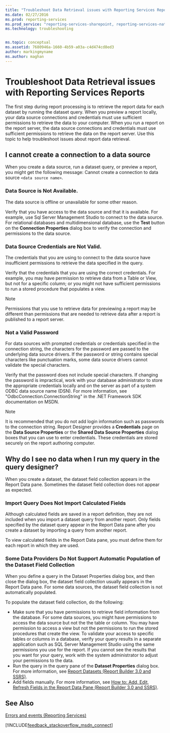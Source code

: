 ```yaml
---
title: "Troubleshoot Data Retrieval issues with Reporting Services Reports | Microsoft Docs"
ms.date: 02/27/2016
ms.prod: reporting-services
ms.prod_service: "reporting-services-sharepoint, reporting-services-native"
ms.technology: troubleshooting


ms.topic: conceptual
ms.assetid: 7680946a-1660-4b59-a03a-c4d474cd8ed3
author: markingmyname
ms.author: maghan
---
```

# Troubleshoot Data Retrieval issues with Reporting Services Reports
The first step during report processing is to retrieve the report data for each dataset by running the dataset query. When you preview a report locally, your data source connections and credentials must use sufficient permissions to retrieve the data to your computer. When you run a report on the report server, the data source connections and credentials must use sufficient permissions to retrieve the data on the report server. Use this topic to help troubleshoot issues about report data retrieval.   
  
## I cannot create a connection to a data source  
When you create a data source, run a dataset query, or preview a report, you might get the following message: Cannot create a connection to data source `<data source name>`.   
    
### Data Source is Not Available.  
The data source is offline or unavailable for some other reason.   
  
Verify that you have access to the data source and that it is available. For example, use Sql Server Management Studio to connect to the data source. For relational databases and multidimensional database, use the **Test** button on the **Connection Properties** dialog box to verify the connection and permissions to the data source.   
  
### Data Source Credentials are Not Valid.  
The credentials that you are using to connect to the data source have insufficient permissions to retrieve the data specified in the query.  
  
Verify that the credentials that you are using the correct credentials. For example, you may have permission to retrieve data from a Table or View, but not for a specific column; or you might not have sufficient permissions to run a stored procedure that populates a view.   
  
> [!NOTE]  
> Permissions that you use to retrieve data for previewing a report may be different than permissions that are needed to retrieve data after a report is published to a report server.   
  
### Not a Valid Password  
For data sources with prompted credentials or credentials specified in the connection string, the characters for the password are passed to the underlying data source drivers. If the password or string contains special characters like punctuation marks, some data source drivers cannot validate the special characters.   
  
Verify that the password does not include special characters. If changing the password is impractical, work with your database administrator to store the appropriate credentials locally and on the server as part of a system ODBC data source name (DSN). For more information, see "OdbcConnection.ConnectionString" in the .NET Framework SDK documentation on MSDN.   
  
> [!NOTE]  
>It is recommended that you do not add login information such as passwords to the connection string. Report Designer provides a **Credentials** page on the **Data Source Properties** or the **Shared Data Source Properties** dialog boxes that you can use to enter credentials. These credentials are stored securely on the report authoring computer.  
  
## Why do I see no data when I run my query in the query designer?  
When you create a dataset, the dataset field collection appears in the Report Data pane. Sometimes the dataset field collection does not appear as expected.   
  
### Import Query Does Not Import Calculated Fields  
  
Although calculated fields are saved in a report definition, they are not included when you import a dataset query from another report. Only fields specified by the dataset query appear in the Report Data pane after you create a dataset by importing a query from another report.   
  
To view calculated fields in the Report Data pane, you must define them for each report in which they are used.   
  
### Some Data Providers Do Not Support Automatic Population of the Dataset Field Collection  
When you define a query in the Dataset Properties dialog box, and then close the dialog box, the dataset field collection usually appears in the Report Data pane. For some data sources, the dataset field collection is not automatically populated.   
  
To populate the dataset field collection, do the following:  
* Make sure that you have permissions to retrieve field information from the database. For some data sources, you might have permissions to access the data source but not the the table or column. You may have permission to access a view but not the permissions to run the stored procedures that create the view. To validate your access to specific tables or columns in a database, verify your query results in a separate application such as SQL Server Management Studio using the same permissions you use for the report. If you cannot see the results that you want for your query, work with the system administrator to adjust your permissions to the data.   
* Run the query in the query pane of the **Dataset Properties** dialog box. For more information, see [Report Datasets (Report Builder 3.0 and SSRS)](../../reporting-services/report-data/report-datasets-ssrs.md).  
* Add fields manually. For more information, see [How to: Add, Edit, Refresh Fields in the Report Data Pane (Report Builder 3.0 and SSRS)](../../reporting-services/report-data/add-edit-refresh-fields-in-the-report-data-pane-report-builder-and-ssrs.md).   
  
## See Also  
[Errors and events (Reporting Services)](../../reporting-services/troubleshooting/errors-and-events-reference-reporting-services.md)  
  
  

[!INCLUDE[feedback_stackoverflow_msdn_connect](../../includes/feedback-stackoverflow-msdn-connect-md.md)]



